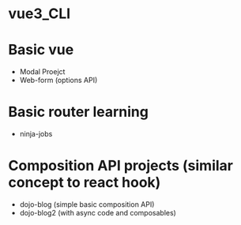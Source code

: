 # vue3_CLI

# Basic vue 
- Modal Proejct
- Web-form (options API)

# Basic router learning
- ninja-jobs

# Composition API projects (similar concept to react hook)
- dojo-blog (simple basic composition API)
- dojo-blog2 (with async code and composables)
